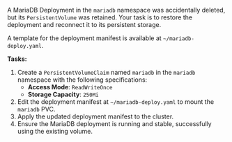 A MariaDB Deployment in the `mariadb` namespace was accidentally deleted, but its `PersistentVolume` was retained. Your task is to restore the deployment and reconnect it to its persistent storage.

A template for the deployment manifest is available at `~/mariadb-deploy.yaml`.

**Tasks:**

1.  Create a `PersistentVolumeClaim` named `mariadb` in the `mariadb` namespace with the following specifications:
    *   **Access Mode**: `ReadWriteOnce`
    *   **Storage Capacity**: `250Mi`
2.  Edit the deployment manifest at `~/mariadb-deploy.yaml` to mount the `mariadb` PVC.
3.  Apply the updated deployment manifest to the cluster.
4.  Ensure the MariaDB deployment is running and stable, successfully using the existing volume.

